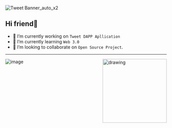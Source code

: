 ![Tweet Banner_auto_x2](https://user-images.githubusercontent.com/76846980/164914612-61bfc527-b281-42b7-9db2-26d196f2d7ba.jpg)


## Hi friend👋


- 🔭 I’m currently working on `Tweet DAPP Apllication`
- 🌱 I’m currently learning `Web 3.0`
- 👯 I’m looking to collaborate on `Open Source Project`.


***

<img src="https://user-images.githubusercontent.com/76846980/164914722-80f5aa4b-f7c1-4be7-aedc-346359545058.gif" style="float:right" alt="drawing" width="200"/>



![image](https://img.shields.io/badge/HTML5-E34F26?style=for-the-badge&logo=html5&logoColor=white)
